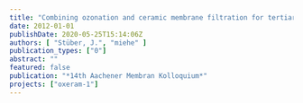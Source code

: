 ```yaml
---
title: "Combining ozonation and ceramic membrane filtration for tertiary treatment."
date: 2012-01-01
publishDate: 2020-05-25T15:14:06Z
authors: [ "Stüber, J.", "miehe" ]
publication_types: ["0"]
abstract: ""
featured: false
publication: "*14th Aachener Membran Kolloquium*"
projects: ["oxeram-1"]
---
```


